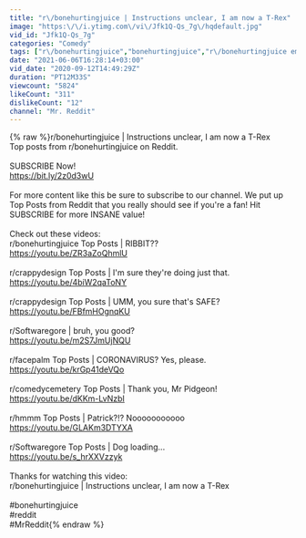 ```yaml
---
title: "r\/bonehurtingjuice | Instructions unclear, I am now a T-Rex"
image: "https:\/\/i.ytimg.com\/vi\/Jfk1Q-Qs_7g\/hqdefault.jpg"
vid_id: "Jfk1Q-Qs_7g"
categories: "Comedy"
tags: ["r\/bonehurtingjuice","bonehurtingjuice","r\/bonehurtingjuice emkay"]
date: "2021-06-06T16:28:14+03:00"
vid_date: "2020-09-12T14:49:29Z"
duration: "PT12M33S"
viewcount: "5824"
likeCount: "311"
dislikeCount: "12"
channel: "Mr. Reddit"
---
```

{% raw %}r/bonehurtingjuice | Instructions unclear, I am now a T-Rex<br />Top posts from r/bonehurtingjuice on Reddit. <br /><br />SUBSCRIBE Now!<br /><a rel="nofollow" target="blank" href="https://bit.ly/2z0d3wU">https://bit.ly/2z0d3wU</a><br /><br />For more content like this be sure to subscribe to our channel. We put up Top Posts from Reddit that you really should see if you're a fan! Hit SUBSCRIBE for more INSANE value! <br /><br />Check out these videos: <br />r/bonehurtingjuice Top Posts | RIBBIT??<br /><a rel="nofollow" target="blank" href="https://youtu.be/ZR3aZoQhmlU">https://youtu.be/ZR3aZoQhmlU</a><br /><br />r/crappydesign Top Posts | I'm sure they're doing just that.<br /><a rel="nofollow" target="blank" href="https://youtu.be/4biW2qaToNY">https://youtu.be/4biW2qaToNY</a><br /><br />r/crappydesign Top Posts | UMM, you sure that's SAFE?<br /><a rel="nofollow" target="blank" href="https://youtu.be/FBfmHOgnqKU">https://youtu.be/FBfmHOgnqKU</a><br /><br />r/Softwaregore | bruh, you good?<br /><a rel="nofollow" target="blank" href="https://youtu.be/m2S7JmUjNQU">https://youtu.be/m2S7JmUjNQU</a><br /><br />r/facepalm Top Posts | CORONAVIRUS? Yes, please.<br /><a rel="nofollow" target="blank" href="https://youtu.be/krGp41deVQo">https://youtu.be/krGp41deVQo</a><br /><br />r/comedycemetery Top Posts | Thank you, Mr Pidgeon! <br /><a rel="nofollow" target="blank" href="https://youtu.be/dKKm-LvNzbI">https://youtu.be/dKKm-LvNzbI</a><br /><br />r/hmmm Top Posts | Patrick?!? Nooooooooooo<br /><a rel="nofollow" target="blank" href="https://youtu.be/GLAKm3DTYXA">https://youtu.be/GLAKm3DTYXA</a><br /><br />r/Softwaregore Top Posts | Dog loading...<br /><a rel="nofollow" target="blank" href="https://youtu.be/s_hrXXVzzyk">https://youtu.be/s_hrXXVzzyk</a><br /><br />Thanks for watching this video:<br />r/bonehurtingjuice | Instructions unclear, I am now a T-Rex<br /><br />#bonehurtingjuice<br />#reddit<br />#MrReddit{% endraw %}
